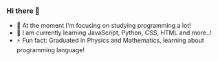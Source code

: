 ### Hi there 👋


- 🔭 At the moment I'm focusing on studying programming a lot! 
- 🌱 I am currently learning JavaScript, Python, CSS, HTML and more..!
- ⚡ Fun fact: Graduated in Physics and Mathematics, learning about programming language!
